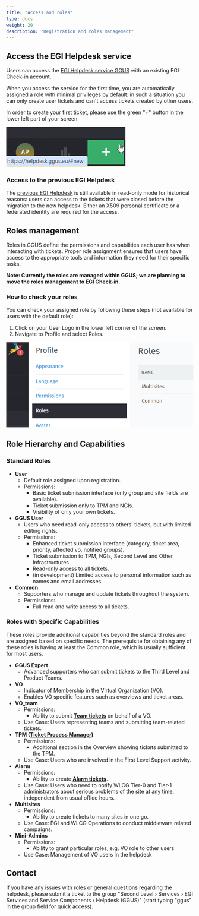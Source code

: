 ```yaml
---
title: "Access and roles"
type: docs
weight: 20
description: "Registration and roles management"
---
```


## Access the EGI Helpdesk service

Users can access the [EGI Helpdesk service GGUS](https://helpdesk.egi.eu/)
with an existing EGI Check-in account.

When you access the service for the first time, you are automatically assigned
a role with minimal privileges by default: in such a situation you can only
create user tickets and can't access tickets created by other users.

In order to create your first ticket, please use the green "+" button in the
lower left part of your screen.

![Create ticket button](create-ticket.png)

### Access to the previous EGI Helpdesk

The [previous EGI Helpdesk](https://ggus.eu/) is still available in read-only
mode for historical reasons: users can access to the tickets that were closed
before the migration to the new helpdesk.
Either an X509 personal certificate or a federated identity are required for
the access.

## Roles management

Roles in GGUS define the permissions and capabilities each user has when
interacting with tickets. Proper role assignment ensures that users have
access to the appropriate tools and information they need for their specific
tasks.

**Note: Currently the roles are managed within GGUS; we are planning to move
the roles management to EGI Check-in.**

### How to check your roles

You can check your assigned role by following these steps (not available for
users with the default role):

1. Click on your User Logo in the lower left corner of the screen.
2. Navigate to Profile and select Roles.

![Check your roles](owned-roles.png)

## Role Hierarchy and Capabilities

### Standard Roles

- **User**
  - Default role assigned upon registration.
  - Permissions:
    - Basic ticket submission interface (only group and site fields are
    available).
    - Ticket submission only to TPM and NGIs.
    - Visibility of only your own tickets.
- **GGUS User**
  - Users who need read-only access to others' tickets, but with limited editing
  rights.
  - Permissions:
    - Enhanced ticket submission interface (category, ticket area, priority,
    affected vo, notified groups).
    - Ticket submission to TPM, NGIs, Second Level and Other Infrastructures.
    - Read-only access to all tickets.
    - (in development) Limited access to personal information such as names and
  email addresses.
- **Common**
  - Supporters who manage and update tickets throughout the system.
  - Permissions:
    - Full read and write access to all tickets.

### Roles with Specific Capabilities

These roles provide additional capabilities beyond the standard roles and are
assigned based on specific needs. The prerequisite for obtaining any of these
roles is having at least the Common role, which is usually sufficient for most
users.

- **GGUS Expert**
  - Advanced supporters who can submit tickets to the Third Level and Product
  Teams.
- **VO**
  - Indicator of Membership in the Virtual Organization (VO).
  - Enables VO specific features such as overviews and ticket areas.
- **VO_team**
  - Permissions:
    - Ability to submit **[Team tickets](../features/team-tickets/)**
    on behalf of a VO.
  - Use Case: Users representing teams and submitting team-related tickets.
- **TPM ([Ticket Process Manager](https://confluence.egi.eu/x/F4a_Bw))**
  - Permissions:
    - Additional section in the Overview showing tickets submitted to the TPM.
  - Use Case: Users who are involved in the First Level Support activity.
- **Alarm**
  - Permissions:
    - Ability to create **[Alarm tickets](../features/alarm-tickets/)**.
  - Use Case: Users who need to notify WLCG Tier-0 and Tier-1 administrators
  about serious problems of the site at any time, independent from usual office
  hours.
- **Multisites**
  - Permissions:
    - Ability to create tickets to many sites in one go.
  - Use Case: EGI and WLCG Operations to conduct middleware related campaigns.
- **Mini-Admins**
  - Permissions:
    - Ability to grant particular roles, e.g. VO role to other users
  - Use Case: Management of VO users in the helpdesk

## Contact

If you have any issues with roles or general questions regarding the helpdesk,
please submit a ticket to the group "Second Level › Services › EGI Services and
Service Components › Helpdesk (GGUS)" (start typing "ggus" in the group field
for quick access).
